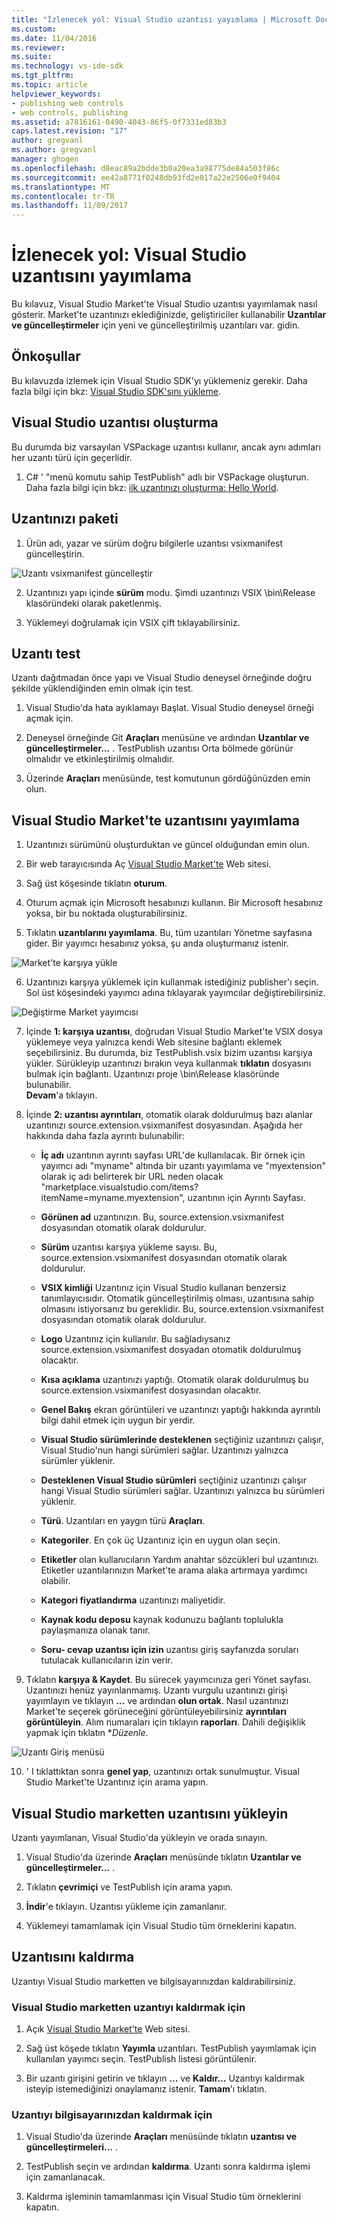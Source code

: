 ```yaml
---
title: "İzlenecek yol: Visual Studio uzantısı yayımlama | Microsoft Docs"
ms.custom: 
ms.date: 11/04/2016
ms.reviewer: 
ms.suite: 
ms.technology: vs-ide-sdk
ms.tgt_pltfrm: 
ms.topic: article
helpviewer_keywords:
- publishing web controls
- web controls, publishing
ms.assetid: a7816161-0490-4043-86f5-0f7331ed83b3
caps.latest.revision: "17"
author: gregvanl
ms.author: gregvanl
manager: ghogen
ms.openlocfilehash: d8eac89a2bdde3b0a20ea3a98775de84a503f86c
ms.sourcegitcommit: ee42a8771f0248db93fd2e017a22e2506e0f9404
ms.translationtype: MT
ms.contentlocale: tr-TR
ms.lasthandoff: 11/09/2017
---
```

# <a name="walkthrough-publishing-a-visual-studio-extension"></a>İzlenecek yol: Visual Studio uzantısını yayımlama

Bu kılavuz, Visual Studio Market'te Visual Studio uzantısı yayımlamak nasıl gösterir. Market'te uzantınızı eklediğinizde, geliştiriciler kullanabilir **Uzantılar ve güncelleştirmeler** için yeni ve güncelleştirilmiş uzantıları var. gidin.

## <a name="prerequisites"></a>Önkoşullar

 Bu kılavuzda izlemek için Visual Studio SDK'yı yüklemeniz gerekir. Daha fazla bilgi için bkz: [Visual Studio SDK'sını yükleme](../extensibility/installing-the-visual-studio-sdk.md).

## <a name="create-a-visual-studio-extension"></a>Visual Studio uzantısı oluşturma

Bu durumda biz varsayılan VSPackage uzantısı kullanır, ancak aynı adımları her uzantı türü için geçerlidir.

1. C# ' "menü komutu sahip TestPublish" adlı bir VSPackage oluşturun. Daha fazla bilgi için bkz: [ilk uzantınızı oluşturma: Hello World](../extensibility/extensibility-hello-world.md).

## <a name="package-your-extension"></a>Uzantınızı paketi

1. Ürün adı, yazar ve sürüm doğru bilgilerle uzantısı vsixmanifest güncelleştirin.

  ![Uzantı vsixmanifest güncelleştir](media/update-extension-vsixmanifest.png)

2. Uzantınızı yapı içinde **sürüm** modu. Şimdi uzantınızı VSIX \bin\Release klasöründeki olarak paketlenmiş.

3. Yüklemeyi doğrulamak için VSIX çift tıklayabilirsiniz.

## <a name="test-the-extension"></a>Uzantı test

 Uzantı dağıtmadan önce yapı ve Visual Studio deneysel örneğinde doğru şekilde yüklendiğinden emin olmak için test.

1. Visual Studio'da hata ayıklamayı Başlat. Visual Studio deneysel örneği açmak için.

2. Deneysel örneğinde Git **Araçları** menüsüne ve ardından **Uzantılar ve güncelleştirmeler...** . TestPublish uzantısı Orta bölmede görünür olmalıdır ve etkinleştirilmiş olmalıdır.

3. Üzerinde **Araçları** menüsünde, test komutunun gördüğünüzden emin olun.

## <a name="publish-the-extension-to-the-visual-studio-marketplace"></a>Visual Studio Market'te uzantısını yayımlama

1. Uzantınızı sürümünü oluşturduktan ve güncel olduğundan emin olun.

2. Bir web tarayıcısında Aç [Visual Studio Market'te](https://marketplace.visualstudio.com/vs) Web sitesi.

3. Sağ üst köşesinde tıklatın **oturum**.

4. Oturum açmak için Microsoft hesabınızı kullanın. Bir Microsoft hesabınız yoksa, bir bu noktada oluşturabilirsiniz.

5. Tıklatın **uzantılarını yayımlama**.  Bu, tüm uzantıları Yönetme sayfasına gider.  Bir yayımcı hesabınız yoksa, şu anda oluşturmanız istenir.

  ![Market'te karşıya yükle](media/upload-to-marketplace.png)

6. Uzantınızı karşıya yüklemek için kullanmak istediğiniz publisher'ı seçin.  Sol üst köşesindeki yayımcı adına tıklayarak yayımcılar değiştirebilirsiniz.

  ![Değiştirme Market yayımcısı](media/change-marketplace-publisher.png)

7. İçinde **1: karşıya uzantısı**, doğrudan Visual Studio Market'te VSIX dosya yüklemeye veya yalnızca kendi Web sitesine bağlantı eklemek seçebilirsiniz. Bu durumda, biz TestPublish.vsix bizim uzantısı karşıya yükler.  Sürükleyip uzantınızı bırakın veya kullanmak **tıklatın** dosyasını bulmak için bağlantı.  Uzantınızı proje \bin\Release klasöründe bulunabilir.  
              **Devam**'a tıklayın.

8. İçinde **2: uzantısı ayrıntıları**, otomatik olarak doldurulmuş bazı alanlar uzantınızı source.extension.vsixmanifest dosyasından.  Aşağıda her hakkında daha fazla ayrıntı bulunabilir:

    * **İç adı** uzantının ayrıntı sayfası URL'de kullanılacak. Bir örnek için yayımcı adı "myname" altında bir uzantı yayımlama ve "myextension" olarak iç adı belirterek bir URL neden olacak "marketplace.visualstudio\.com/items?itemName=myname.myextension", uzantının için Ayrıntı Sayfası.
    
    * **Görünen ad** uzantınızın.  Bu, source.extension.vsixmanifest dosyasından otomatik olarak doldurulur.
   
    * **Sürüm** uzantısı karşıya yükleme sayısı.  Bu, source.extension.vsixmanifest dosyasından otomatik olarak doldurulur.
    
    * **VSIX kimliği** Uzantınız için Visual Studio kullanan benzersiz tanımlayıcısıdır.  Otomatik güncelleştirilmiş olması, uzantısına sahip olmasını istiyorsanız bu gereklidir.  Bu, source.extension.vsixmanifest dosyasından otomatik olarak doldurulur.
    
    * **Logo** Uzantınız için kullanılır.  Bu sağladıysanız source.extension.vsixmanifest dosyadan otomatik doldurulmuş olacaktır.
    
    * **Kısa açıklama** uzantınızı yaptığı.  Otomatik olarak doldurulmuş bu source.extension.vsixmanifest dosyasından olacaktır.
    
    * **Genel Bakış** ekran görüntüleri ve uzantınızı yaptığı hakkında ayrıntılı bilgi dahil etmek için uygun bir yerdir.
    
    * **Visual Studio sürümlerinde desteklenen** seçtiğiniz uzantınızı çalışır, Visual Studio'nun hangi sürümleri sağlar.  Uzantınızı yalnızca sürümler yüklenir.
    
    * **Desteklenen Visual Studio sürümleri** seçtiğiniz uzantınızı çalışır hangi Visual Studio sürümleri sağlar.  Uzantınızı yalnızca bu sürümleri yüklenir.
    
    * **Türü**.  Uzantıları en yaygın türü **Araçları**.
    
    * **Kategoriler**.  En çok üç Uzantınız için en uygun olan seçin.
    
    * **Etiketler** olan kullanıcıların Yardım anahtar sözcükleri bul uzantınızı. Etiketler uzantılarınızın Market'te arama alaka artırmaya yardımcı olabilir.
    
    * **Kategori fiyatlandırma** uzantınızı maliyetidir.
    
    * **Kaynak kodu deposu** kaynak kodunuzu bağlantı toplulukla paylaşmanıza olanak tanır.
    
    * **Soru- cevap uzantısı için izin** uzantısı giriş sayfanızda soruları tutulacak kullanıcıların izin verir.

9. Tıklatın **karşıya & Kaydet**. Bu sürecek yayımcınıza geri Yönet sayfası.  Uzantınızı henüz yayınlanmamış.  Uzantı vurgulu uzantınızı girişi yayımlayın ve tıklayın **...**  ve ardından **olun ortak**.  Nasıl uzantınızı Market'te seçerek görüneceğini görüntüleyebilirsiniz **ayrıntıları görüntüleyin**.  Alım numaraları için tıklayın **raporları**.  Dahili değişiklik yapmak için tıklatın **Düzenle*.

  ![Uzantı Giriş menüsü](media/extension-entry-menu.png)

10. ' I tıklattıktan sonra **genel yap**, uzantınızı ortak sunulmuştur.  Visual Studio Market'te Uzantınız için arama yapın.

## <a name="install-the-extension-from-the-visual-studio-marketplace"></a>Visual Studio marketten uzantısını yükleyin

Uzantı yayımlanan, Visual Studio'da yükleyin ve orada sınayın.

1. Visual Studio'da üzerinde **Araçları** menüsünde tıklatın **Uzantılar ve güncelleştirmeler...** .

2. Tıklatın **çevrimiçi** ve TestPublish için arama yapın.

3. **İndir**'e tıklayın. Uzantısı yükleme için zamanlanır.

4. Yüklemeyi tamamlamak için Visual Studio tüm örneklerini kapatın.

## <a name="removing-the-extension"></a>Uzantısını kaldırma

Uzantıyı Visual Studio marketten ve bilgisayarınızdan kaldırabilirsiniz.

### <a name="to-remove-the-extension-from-the-visual-studio-marketplace"></a>Visual Studio marketten uzantıyı kaldırmak için

1. Açık [Visual Studio Market'te](https://marketplace.visualstudio.com/vs) Web sitesi.

2. Sağ üst köşede tıklatın **Yayımla** uzantıları.  TestPublish yayımlamak için kullanılan yayımcı seçin.  TestPublish listesi görüntülenir.

3. Bir uzantı girişini getirin ve tıklayın **...**  ve **Kaldır...** Uzantıyı kaldırmak isteyip istemediğinizi onaylamanız istenir.  **Tamam**'ı tıklatın.

### <a name="to-remove-the-extension-from-your-computer"></a>Uzantıyı bilgisayarınızdan kaldırmak için

1. Visual Studio'da üzerinde **Araçları** menüsünde tıklatın **uzantısı ve güncelleştirmeleri...** .

2. TestPublish seçin ve ardından **kaldırma**. Uzantı sonra kaldırma işlemi için zamanlanacak.

3. Kaldırma işleminin tamamlanması için Visual Studio tüm örneklerini kapatın.
